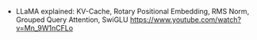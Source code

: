 * LLaMA explained: KV-Cache, Rotary Positional Embedding, RMS Norm, Grouped Query Attention, SwiGLU
  https://www.youtube.com/watch?v=Mn_9W1nCFLo
